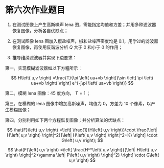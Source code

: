 # 第六次作业题目

1. 在测试图像上产生高斯噪声 lena 图，需能指定均值和方差；并用多种滤波器恢复图像，分析各自优缺点；

2. 在测试图像 lena 图加入椒盐噪声，椒和盐噪声密度均是 0.1，用学过的滤波器恢复图像，再使用反谐波分析 $Q$ 大于 0 和小于 0 的作用；

3. 推导维纳滤波器并实现下边要求：

第一，实现模糊滤波器如以下方程所示：

$$
H\left( u,v \right) =\frac{T}{\pi \left( ua+vb \right)}\sin \left[ \pi \left( ua+vb \right) \right] e^{-j\pi \left( ua+vb \right)}
$$

第二，模糊 lena 图像：45 度方向， $T=1$ ；

第三，在模糊的 lena 图像中增加高斯噪声，均值为 0，方差为 10 个像素，以产生模糊图像；

第四，分别利用如下两个方程恢复图像；并分析算法的优缺点：

$$
\hat{F}\left( u,v \right) =\left[ \frac{1}{H\left( u,v \right)}\cdot \frac{\left| H\left( u,v \right) \right|^2}{\left| H\left( u,v \right) \right|^2+K} \right] \cdot G\left( u,v \right);
$$

$$
\hat{F}\left( u,v \right) =\left[ \frac{H^*\left( u,v \right)}{\left| H\left( u,v \right) \right|^2+\gamma \left| P\left( u,v \right) \right|^2} \right] \cdot G\left( u,v \right)
$$
